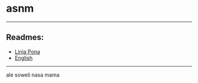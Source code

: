 # asnm
---

## Readmes:
 - [Linja Pona](README.md)
 - [English](README-ENG.md)

---

ale soweli nasa mama
